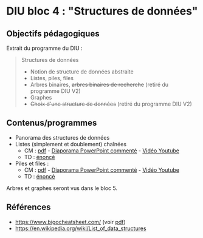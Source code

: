 DIU bloc 4 : "Structures de données"
==========================================


Objectifs pédagogiques
----------------------

Extrait du programme du DIU :

> Structures de données
> * Notion de structure de données abstraite
> * Listes, piles, files
> * Arbres binaires, ~~arbres binaires de recherche~~ (retiré du programme DIU V2)
> * Graphes
> * ~~Choix d'une structure de données~~ (retiré du programme DIU V2)


Contenus/programmes
-------------------

* Panorama des structures de données
* Listes (simplement et doublement) chaînées
    * CM : [pdf](01-_Liste_chaînée_-_CM.pdf) - [Diaporama PowerPoint commenté](https://filesender.renater.fr/?s=download&token=633a1171-8b55-4690-85ad-e89c1d9bfbb2) - [Vidéo Youtube](https://youtu.be/NqTpwyDsKWo)
    * TD : [énoncé](01-_Liste_chaînée_-_TD.pdf)
* Piles et files :
    * CM : [pdf](02-_Pile_et_File_-_CM.pdf) - [Diaporama PowerPoint commenté](https://filesender.renater.fr/?s=download&token=1e627b98-e2b0-4002-a580-5f1ac205a684) - [Vidéo Youtube]()
    * TD : [énoncé](02-_Pile_et_File_-_TD.pdf)

Arbres et graphes seront vus dans le bloc 5.

Références
----------

* <https://www.bigocheatsheet.com/> (voir [pdf](big-o-cheatsheet.pdf))
* <https://en.wikipedia.org/wiki/List_of_data_structures>
